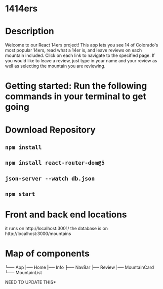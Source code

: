 # 1414ers

# Description

Welcome to our React 14ers project! This app lets you see 14 of Colorado's most popular 14ers, read what a 14er is, and leave reviews on each mountain included. Click on each link to navigate to the specified page. If you would like to leave a review, just type in your name and your review as well as selecting the mountain you are reviewing.

# Getting started: Run the following commands in your terminal to get going

# Download Repository

## `npm install`

## `npm install react-router-dom@5`
## `json-server --watch db.json`
## `npm start`

# Front and back end locations

it runs on http://localhost:3001/
the database is on http://localhost:3000/mountains

# Map of components

└── App
|── Home
|── Info
├── NavBar
|── Review
|── MountainCard
└── MountainList

NEED TO UPDATE THIS*
